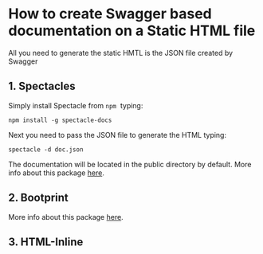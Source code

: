 # How to create Swagger based documentation on a Static HTML file

All you need to generate the static HMTL is the JSON file created by Swagger

## 1. Spectacles

Simply install Spectacle from `npm`  typing:

``` 
npm install -g spectacle-docs
```

Next you need to pass the JSON file to generate the HTML typing:

```
spectacle -d doc.json
```

The documentation will be located in the public directory by default.
More info about this package [here](https://github.com/sourcey/spectacle).


## 2. Bootprint



More info about this package [here](https://github.com/sourcey/spectacle).

## 3. HTML-Inline

